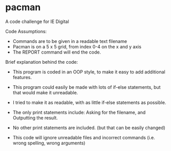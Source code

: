 # pacman
A code challenge for IE Digital

Code Assumptions:
 - Commands are to be given in a readable text filename
 - Pacman is on a 5 x 5 grid, from index 0-4 on the x and y axis
 - The REPORT command will end the code.

Brief explanation behind the code:
 - This program is coded in an OOP style, to make it easy to add additional features.
 - This program could easily be made with lots of if-else statements, but that would make it unreadable.
 - I tried to make it as readable, with as little if-else statements as possible.

 - The only print statements include: Asking for the filename, and Outputting the result.
 - No other print statements are included. (but that can be easily changed)

 - This code will ignore unreadable files and incorrect commands (i.e. wrong spelling, wrong arguments)
